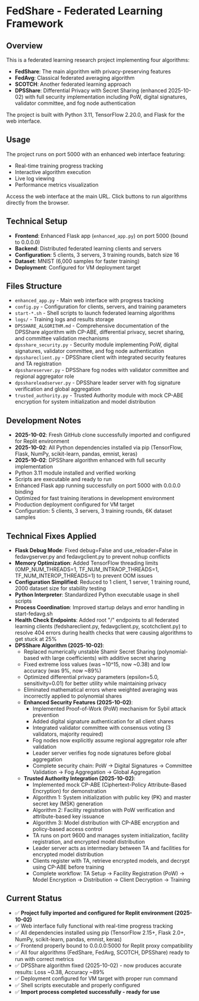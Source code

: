 # FedShare - Federated Learning Framework

## Overview
This is a federated learning research project implementing four algorithms:
- **FedShare**: The main algorithm with privacy-preserving features
- **FedAvg**: Classical federated averaging algorithm  
- **SCOTCH**: Another federated learning approach
- **DPSShare**: Differential Privacy with Secret Sharing (enhanced 2025-10-02) with full security implementation including PoW, digital signatures, validator committee, and fog node authentication

The project is built with Python 3.11, TensorFlow 2.20.0, and Flask for the web interface.

## Usage
The project runs on port 5000 with an enhanced web interface featuring:
- Real-time training progress tracking
- Interactive algorithm execution
- Live log viewing
- Performance metrics visualization

Access the web interface at the main URL. Click buttons to run algorithms directly from the browser.

## Technical Setup
- **Frontend**: Enhanced Flask app (`enhanced_app.py`) on port 5000 (bound to 0.0.0.0)
- **Backend**: Distributed federated learning clients and servers
- **Configuration**: 5 clients, 3 servers, 3 training rounds, batch size 16
- **Dataset**: MNIST (6,000 samples for faster training)
- **Deployment**: Configured for VM deployment target

## Files Structure
- `enhanced_app.py` - Main web interface with progress tracking
- `config.py` - Configuration for clients, servers, and training parameters
- `start-*.sh` - Shell scripts to launch federated learning algorithms
- `logs/` - Training logs and results storage
- `DPSSHARE_ALGORITHM.md` - Comprehensive documentation of the DPSShare algorithm with CP-ABE, differential privacy, secret sharing, and committee validation mechanisms
- `dpsshare_security.py` - Security module implementing PoW, digital signatures, validator committee, and fog node authentication
- `dpsshareclient.py` - DPSShare client with integrated security features and TA registration
- `dpsshareserver.py` - DPSShare fog nodes with validator committee and regional aggregator role
- `dpsshareleadserver.py` - DPSShare leader server with fog signature verification and global aggregation
- `trusted_authority.py` - Trusted Authority module with mock CP-ABE encryption for system initialization and model distribution

## Development Notes  
- **2025-10-02**: Fresh GitHub clone successfully imported and configured for Replit environment
- **2025-10-02**: All Python dependencies installed via pip (TensorFlow, Flask, NumPy, scikit-learn, pandas, emnist, keras)
- **2025-10-02**: DPSShare algorithm enhanced with full security implementation
- Python 3.11 module installed and verified working
- Scripts are executable and ready to run
- Enhanced Flask app running successfully on port 5000 with 0.0.0.0 binding
- Optimized for fast training iterations in development environment
- Production deployment configured for VM target
- Configuration: 5 clients, 3 servers, 3 training rounds, 6K dataset samples

## Technical Fixes Applied
- **Flask Debug Mode**: Fixed debug=False and use_reloader=False in fedavgserver.py and fedavgclient.py to prevent nohup conflicts
- **Memory Optimization**: Added TensorFlow threading limits (OMP_NUM_THREADS=1, TF_NUM_INTRAOP_THREADS=1, TF_NUM_INTEROP_THREADS=1) to prevent OOM issues
- **Configuration Simplified**: Reduced to 1 client, 1 server, 1 training round, 2000 dataset size for stability testing
- **Python Interpreter**: Standardized Python executable usage in shell scripts
- **Process Coordination**: Improved startup delays and error handling in start-fedavg.sh
- **Health Check Endpoints**: Added root "/" endpoints to all federated learning clients (fedshareclient.py, fedavgclient.py, scotchclient.py) to resolve 404 errors during health checks that were causing algorithms to get stuck at 25%
- **DPSShare Algorithm (2025-10-02)**: 
  - Replaced numerically unstable Shamir Secret Sharing (polynomial-based with large coefficients) with additive secret sharing
  - Fixed extreme loss values (was ~10^15, now ~0.38) and low accuracy (was 9%, now ~89%)
  - Optimized differential privacy parameters (epsilon=5.0, sensitivity=0.01) for better utility while maintaining privacy
  - Eliminated mathematical errors where weighted averaging was incorrectly applied to polynomial shares
  - **Enhanced Security Features (2025-10-02)**:
    - Implemented Proof-of-Work (PoW) mechanism for Sybil attack prevention
    - Added digital signature authentication for all client shares
    - Integrated validator committee with consensus voting (3 validators, majority required)
    - Fog nodes now explicitly assume regional aggregator role after validation
    - Leader server verifies fog node signatures before global aggregation
    - Complete security chain: PoW → Digital Signatures → Committee Validation → Fog Aggregation → Global Aggregation
  - **Trusted Authority Integration (2025-10-02)**:
    - Implemented mock CP-ABE (Ciphertext-Policy Attribute-Based Encryption) for demonstration
    - Algorithm 1: System initialization with public key (PK) and master secret key (MSK) generation
    - Algorithm 2: Facility registration with PoW verification and attribute-based key issuance
    - Algorithm 3: Model distribution with CP-ABE encryption and policy-based access control
    - TA runs on port 9600 and manages system initialization, facility registration, and encrypted model distribution
    - Leader server acts as intermediary between TA and facilities for encrypted model distribution
    - Clients register with TA, retrieve encrypted models, and decrypt using CP-ABE before training
    - Complete workflow: TA Setup → Facility Registration (PoW) → Model Encryption → Distribution → Client Decryption → Training

## Current Status  
- ✅ **Project fully imported and configured for Replit environment (2025-10-02)**
- ✅ Web interface fully functional with real-time progress tracking
- ✅ All dependencies installed using pip (TensorFlow 2.15+, Flask 2.0+, NumPy, scikit-learn, pandas, emnist, keras)
- ✅ Frontend properly bound to 0.0.0.0:5000 for Replit proxy compatibility
- ✅ All four algorithms (FedShare, FedAvg, SCOTCH, DPSShare) ready to run with correct metrics
- ✅ DPSShare algorithm fixed (2025-10-02) - now produces accurate results: Loss ~0.38, Accuracy ~89%
- ✅ Deployment configured for VM target with proper run command
- ✅ Shell scripts executable and properly configured
- ✅ **Import process completed successfully - ready for use**
